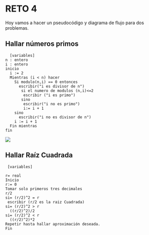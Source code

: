 
# RETO 4

Hoy vamos a hacer un pseudocódigo y diagrama de flujo para dos problemas.

## Hallar números primos

```pseudocode
  [variables]
n : entero
i : entero
inicio
  i := 2
  Mientras (i < n) hacer
    Si modulo(n,i) == 0 entonces
      escribir("i es divisor de n")
       si el numero de modulos (n,i)<=2 
        escribir ("i es primo")
       sino 
        escribir("i no es primo")
        i:= i + 1
    sino
      escribir("i no es divisor de n")
    i := i + 1
  Fin mientras
fin
```
[![](https://mermaid.ink/img/pako:eNpVkc1ugkAQx19lMidNwQIqAq01VfxqbC96qnjYwFo3gV3DR1tLeKS-QK--WBeE1O5p5z-_-c_Mbo6-CCg6uA_Fh38gcQob987jIM9ja8mZz0QbVPUBxlt-_oloLIDvamBcJSZ1NNmuWJISCCgYcCDllav6rmLcLRsaTZlbSdM6muYxTViQibKQ3zKgCfiyzaiQGKzP3xU921aJgL2zRMSlqRRX-TSEZipZ_SyCLBQJcIXB_dD4Z7C5GBxjFokdNL1L4kVUwFwCXFw3qaGFnJ3d1IsscwYR5SIGud2oqJH5ZZ5FHS6vbJ9aM8bb14lmouYBVqWYlM0bj82fGSoot4sIC-Qf5aXiYXqgEfXQkdeA7kkWph56vJAoyVKxPnEfnTTOqILZMSApdRl5i0mEzp6EiVSPhL8KETWQDNHJ8RMdvat3ugNN62k9azCwDHug4AkdVdftTlfT9b5p9TXdNLp2oeBXZSELerZlWbatmZrds0yj-AWRyqqL?type=png)](https://mermaid.live/edit#pako:eNpVkc1ugkAQx19lMidNwQIqAq01VfxqbC96qnjYwFo3gV3DR1tLeKS-QK--WBeE1O5p5z-_-c_Mbo6-CCg6uA_Fh38gcQob987jIM9ja8mZz0QbVPUBxlt-_oloLIDvamBcJSZ1NNmuWJISCCgYcCDllav6rmLcLRsaTZlbSdM6muYxTViQibKQ3zKgCfiyzaiQGKzP3xU921aJgL2zRMSlqRRX-TSEZipZ_SyCLBQJcIXB_dD4Z7C5GBxjFokdNL1L4kVUwFwCXFw3qaGFnJ3d1IsscwYR5SIGud2oqJH5ZZ5FHS6vbJ9aM8bb14lmouYBVqWYlM0bj82fGSoot4sIC-Qf5aXiYXqgEfXQkdeA7kkWph56vJAoyVKxPnEfnTTOqILZMSApdRl5i0mEzp6EiVSPhL8KETWQDNHJ8RMdvat3ugNN62k9azCwDHug4AkdVdftTlfT9b5p9TXdNLp2oeBXZSELerZlWbatmZrds0yj-AWRyqqL)

## Hallar Raíz Cuadrada
```pseudocode
 [variables]

r= real 
Inicio
r:= 0 
Tomar solo primeros tres decimales
r/2
si= (r/2)^2 = r 
 escribir (r/2 es la raiz Cuadrada)
si= (r/2)^2 > r 
  ((r/2)^2)/2
si= (r/2)^2 < r
  ((r/2)^2)*2
Repetir hasta hallar aproximación deseada.
Fin
```

